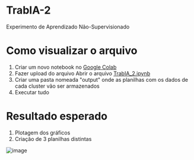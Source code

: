 # TrabIA-2
Experimento de Aprendizado Não-Supervisionado

# Como visualizar o arquivo

1) Criar um novo notebook no [Google Colab](https://colab.research.google.com)
2) Fazer upload do arquivo Abrir o arquivo [TrabIA_2.ipynb](https://github.com/ladyllg/TrabIA-2/blob/83a38d97305cbeb7496131de6cec809970b54096/TrabIA_2.ipynb)
3) Criar uma pasta nomeada "output" onde as planilhas com os dados de cada cluster vão ser armazenados
4) Executar tudo

# Resultado esperado
1) Plotagem dos gráficos
2) Criação de 3 planilhas distintas

![image](https://github.com/ladyllg/TrabIA-2/assets/44775324/c953eca2-c08d-4fc9-ad01-07292f0f0221)
